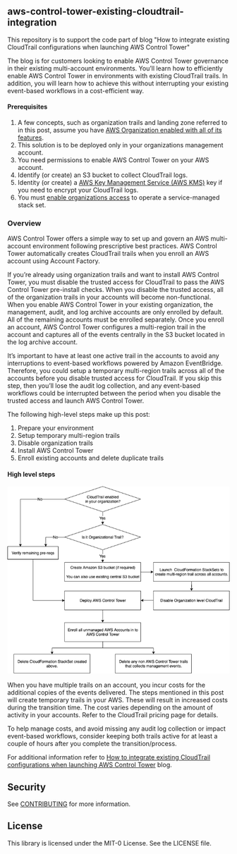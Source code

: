 ## aws-control-tower-existing-cloudtrail-integration

This repository is to support the code part of blog "How to integrate existing CloudTrail configurations when launching AWS Control Tower"

The blog is for customers looking to enable AWS Control Tower governance in their existing multi-account environments. 
You’ll learn how to efficiently enable AWS Control Tower in environments with existing CloudTrail trails. 
In addition, you will learn how to achieve this without interrupting your existing event-based workflows in a cost-efficient way. 

#### Prerequisites
1.	A few concepts, such as organization trails and landing zone referred to in this post, assume you have [AWS Organization enabled with all of its features](https://docs.aws.amazon.com/organizations/latest/userguide/orgs_manage_org_support-all-features.html).
2.	This solution is to be deployed only in your organizations management account.
3.	You need permissions to enable AWS Control Tower on your AWS account.
4.	Identify (or create) an S3 bucket to collect CloudTrail logs.
5.	Identity (or create) a [AWS Key Management Service (AWS KMS)](https://aws.amazon.com/kms/) key if you need to encrypt your CloudTrail logs.
6.	You must [enable organizations access](https://docs.aws.amazon.com/AWSCloudFormation/latest/UserGuide/stacksets-orgs-enable-trusted-access.html) to operate a service-managed stack set.

### Overview 

AWS Control Tower offers a simple way to set up and govern an AWS multi-account environment following prescriptive best practices. AWS Control Tower automatically creates CloudTrail trails when you enroll an AWS account using Account Factory. 

If you’re already using organization trails and want to install AWS Control Tower, you must disable the trusted access for CloudTrail to pass the AWS Control Tower pre-install checks. When you disable the trusted access, all of the organization trails in your accounts will become non-functional. When you enable AWS Control Tower in your existing organization, the management, audit, and log archive accounts are only enrolled by default. All of the remaining accounts must be enrolled separately. Once you enroll an account, AWS Control Tower configures a multi-region trail in the account and captures all of the events centrally in the S3 bucket located in the log archive account. 

It’s important to have at least one active trail in the accounts to avoid any interruptions to event-based workflows powered by Amazon EventBridge. Therefore, you could setup a temporary multi-region trails across all of the accounts before you disable trusted access for CloudTrail. If you skip this step, then you’ll lose the audit log collection, and any event-based workflows could be interrupted between the period when you disable the trusted access and launch AWS Control Tower. 

The following high-level steps make up this post:
1.	Prepare your environment
2.	Setup temporary multi-region trails
3.	Disable organization trails
4.	Install AWS Control Tower
5.	Enroll existing accounts and delete duplicate trails

#### High level steps

![](images/cloudops-695-flowchart.png)

When you have multiple trails on an account, you incur costs for the additional copies of the events delivered. The steps mentioned in this post will create temporary trails in your AWS. These will result in increased costs during the transition time. The cost varies depending on the amount of activity in your accounts. Refer to the CloudTrail pricing page for details. 

To help manage costs, and avoid missing any audit log collection or impact event-based workflows, consider keeping both trails active for at least a couple of hours after you complete the transition/process. 

For additional information refer to [How to integrate existing CloudTrail configurations when launching AWS Control Tower](https://place-holder-until-blog-is-live) blog.


## Security

See [CONTRIBUTING](CONTRIBUTING.md#security-issue-notifications) for more information.

## License

This library is licensed under the MIT-0 License. See the LICENSE file.


